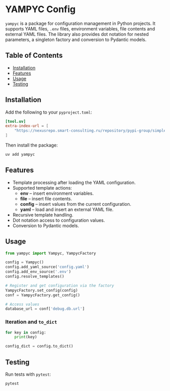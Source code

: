 # YAMPYC Config

`yampyc` is a package for configuration management in Python projects. It supports
YAML files, `.env` files, environment variables, file contents and external YAML
files. The library also provides dot notation for nested parameters, a singleton
factory and conversion to Pydantic models.

## Table of Contents
- [Installation](#installation)
- [Features](#features)
- [Usage](#usage)
- [Testing](#testing)

## Installation
Add the following to your `pyproject.toml`:

```toml
[tool.uv]
extra-index-url = [
    "https://nexusrepo.smart-consulting.ru/repository/pypi-group/simple",
]
```

Then install the package:

```bash
uv add yampyc
```

## Features
- Template processing after loading the YAML configuration.
- Supported template actions:
  - **env** – insert environment variables.
  - **file** – insert file contents.
  - **config** – insert values from the current configuration.
  - **yaml** – load and insert an external YAML file.
- Recursive template handling.
- Dot notation access to configuration values.
- Conversion to Pydantic models.

## Usage
```python
from yampyc import Yampyc, YampycFactory

config = Yampyc()
config.add_yaml_source('config.yaml')
config.add_env_source('.env')
config.resolve_templates()

# Register and get configuration via the factory
YampycFactory.set_config(config)
conf = YampycFactory.get_config()

# Access values
database_url = conf['debug.db.url']
```

### Iteration and `to_dict`
```python
for key in config:
    print(key)

config_dict = config.to_dict()
```

## Testing
Run tests with `pytest`:
```bash
pytest
```
